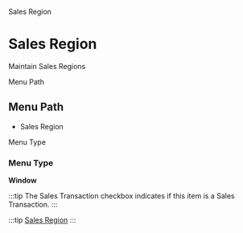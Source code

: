 
Sales Region
# Sales Region


Maintain Sales Regions

Menu Path
## Menu Path



- Sales Region

Menu Type
### Menu Type

**Window**

:::tip
The Sales Transaction checkbox indicates if this item is a Sales Transaction.
:::

:::tip
[Sales Region](functional-guide/window/window-sales-region.md)
:::